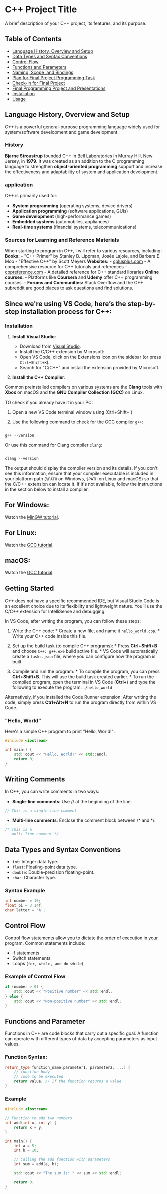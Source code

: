 # C++ Project Title

A brief description of your C++ project, its features, and its purpose.

## Table of Contents
- [Language History, Overview and Setup](#language-overview-and-setup)
- [Data Types and Syntax Conventions](#data-types-and-syntax-conventions)
- [Control Flow](#control-flow)
- [Functions and Parameters](#functions-and-parameters)
- [Naming, Scope, and Bindings](#naming-scope-and-bindings)
- [Plan for Final Project Programming Task](#plan-for-final-project-programming-task)
- [Check-in for Final Project](#check-in-for-final-project)
- [Final Programming Project and Presentations](#final-programming-project-and-presentations)
- [Installation](#installation)
- [Usage](#usage)


## Language History, Overview and Setup

C++ is a powerful general-purpose programming language widely used for system/software development and game development. 


### History

**Bjarne Stroustrup** founded C++ in Bell Laboratories in Murray Hill, New Jersey, in **1979**. It was created as an addition to the C programming language to strengthen **object-oriented programming** support and increase the effectiveness and adaptability of system and application development.


### application

C++ is primarily used for:
  * **System programming** (operating systems, device drivers)
  * **Application programming** (software applications, GUIs)
  * **Game development** (high-performance games)
  * **Embedded systems** (automobiles, appliances)
  * **Real-time systems** (financial systems, telecommunications)

### Sources for Learning and Reference Materials

When starting to program in C++, I will refer to various resources, including:
    **Books:**
     - "C++ Primer" by Stanley B. Lippman, Josée Lajoie, and Barbara E. Moo
     - "Effective C++" by Scott Meyers
    **Websites:**
    - [cplusplus.com](http://www.cplusplus.com) - A comprehensive resource for C++ tutorials and references
    - [cppreference.com](https://en.cppreference.com) - A detailed reference for C++ standard libraries
    **Online courses:**
    - Platforms like **Coursera** and **Udemy** offer C++ programming courses.
    - **Forums and Communities:**
    Stack Overflow and the C++ subreddit are good places to ask questions and find solutions.


## Since we're using VS Code, here’s the step-by-step installation process for C++:

 ### Installation 
1. **Install Visual Studio**:
   - Download from [Visual Studio](https://visualstudio.microsoft.com/).
   - Install the C/C++ extension by Microsoft:
   *	Open VS Code, click on the Extensions icon on the sidebar (or press `Ctrl+Shift+X`).
   *	Search for "C/C++" and install the extension provided by Microsoft.

2. **Install the C++ Compiler**:

Common preinstalled compilers on various systems are the **Clang** tools with **Xbox** on macOS and the **GNU Compiler Collection (GCC)** on Linux.

TO check if you already have it in your PC:
 1. Open a new VS Code terminal window using (Ctrl+Shift+`)

2. Use the following command to check for the GCC compiler `g++`:

```cpp

g++ --version
```
Or use this command for Clang compiler `clang`: 

```cpp

clang --version
```
The output should display the compiler version and its details. If you don't see this information, ensure that your compiler executable is included in your platform path (`%PATH` on Windows, `$PATH` on Linux and macOS) so that the C/C++ extension can locate it. If it's not available, follow the instructions in the section below to install a compiler.

 ## For Windows: 
  Watch the [MinGW tutorial](https://code.visualstudio.com/docs/cpp/config-mingw#_prerequisites).

  ## For Linux:
  Watch the [GCC tutorial](https://code.visualstudio.com/docs/cpp/config-linux#_prerequisites).

  ## macOS:
  Watch the [GCC tutorial](https://code.visualstudio.com/docs/cpp/config-clang-mac#_prerequisites).


## Getting Started

C++ does not have a specific recommended IDE, but Visual Studio Code is an excellent choice due to its flexibility and lightweight nature. You’ll use the C/C++ extension for IntelliSense and debugging.

In VS Code, after writing the program, you can follow these steps:

  1.	Write the C++ code:
	 * Create a new file, and name it `hello_world.cpp`.
     * Write your C++ code inside this file.

  2.	Set up the build task (to compile C++ programs):
     * Press **Ctrl+Shift+B** and choose `C++: g++.exe` build active file.
     * VS Code will automatically create a `tasks.json` file, where you can configure how the program is built.
  3.	Compile and run the program:
     *	To compile the program, you can press **Ctrl+Shift+B**. This will use the build task created earlier.
     * To run the compiled program, open the terminal in VS Code (**Ctrl+**) and type the following to execute the program:  `./hello_world`

Alternatively, if you installed the Code Runner extension:
 After writing the code, simply press **Ctrl+Alt+N** to run the program directly from within VS Code.


### "Hello, World"
Here's a simple C++ program to print "Hello, World!":

```cpp
#include <iostream>

int main() {
    std::cout << "Hello, World!" << std::endl;
    return 0;
} 
```
## Writing Comments

In C++, you can write comments in two ways:
* **Single-line comments**: Use // at the beginning of the line.

```cpp
// This is a single-line comment
```

* **Multi-line comments**: Enclose the comment block between /* and */.

```cpp
/* This is a 
   multi-line comment */
```

## Data Types and Syntax Conventions

- `int`: Integer data type.
- `float`: Floating-point data type.
- `double`: Double-precision floating-point.
- `char`: Character type.

### Syntax Example
```cpp
int number = 10;
float pi = 3.14f;
char letter = 'A';
```

## Control Flow
Control flow statements allow you to dictate the order of execution in your program. Common statements include:

* If statements
* Switch statements
* Loops (``` for, while, and do-while ```)

### Example of Control Flow
```cpp
if (number > 0) {
    std::cout << "Positive number" << std::endl;
} else {
    std::cout << "Non-positive number" << std::endl;
}
```

## Functions and Parameter
Functions in C++ are code blocks that carry out a specific goal. A function can operate with different types of data by accepting parameters as input values.

### Function Syntax:

```cpp
return_type function_name(parameter1, parameter2, ...) {
    // function body
    // code to be executed
    return value; // If the function returns a value
}
```
### Example

```cpp
#include <iostream>

// Function to add two numbers
int add(int x, int y) {
    return x + y;
}

int main() {
    int a = 5;
    int b = 10;

    // Calling the add function with parameters
    int sum = add(a, b);

    std::cout << "The sum is: " << sum << std::endl;

    return 0;
}
```


